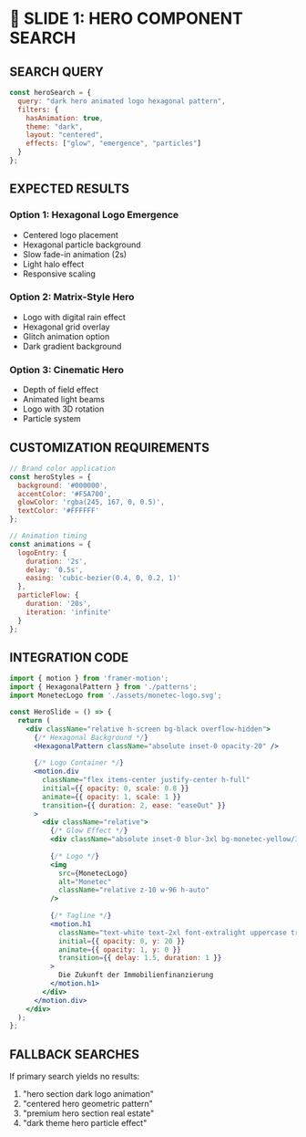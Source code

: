 # 🌟 SLIDE 1: HERO COMPONENT SEARCH

## SEARCH QUERY
```javascript
const heroSearch = {
  query: "dark hero animated logo hexagonal pattern",
  filters: {
    hasAnimation: true,
    theme: "dark",
    layout: "centered",
    effects: ["glow", "emergence", "particles"]
  }
};
```

## EXPECTED RESULTS

### Option 1: Hexagonal Logo Emergence
- Centered logo placement
- Hexagonal particle background
- Slow fade-in animation (2s)
- Light halo effect
- Responsive scaling

### Option 2: Matrix-Style Hero
- Logo with digital rain effect
- Hexagonal grid overlay
- Glitch animation option
- Dark gradient background

### Option 3: Cinematic Hero
- Depth of field effect
- Animated light beams
- Logo with 3D rotation
- Particle system

## CUSTOMIZATION REQUIREMENTS

```jsx
// Brand color application
const heroStyles = {
  background: '#000000',
  accentColor: '#F5A700',
  glowColor: 'rgba(245, 167, 0, 0.5)',
  textColor: '#FFFFFF'
};

// Animation timing
const animations = {
  logoEntry: {
    duration: '2s',
    delay: '0.5s',
    easing: 'cubic-bezier(0.4, 0, 0.2, 1)'
  },
  particleFlow: {
    duration: '20s',
    iteration: 'infinite'
  }
};
```

## INTEGRATION CODE

```jsx
import { motion } from 'framer-motion';
import { HexagonalPattern } from './patterns';
import MonetecLogo from './assets/monetec-logo.svg';

const HeroSlide = () => {
  return (
    <div className="relative h-screen bg-black overflow-hidden">
      {/* Hexagonal Background */}
      <HexagonalPattern className="absolute inset-0 opacity-20" />
      
      {/* Logo Container */}
      <motion.div
        className="flex items-center justify-center h-full"
        initial={{ opacity: 0, scale: 0.8 }}
        animate={{ opacity: 1, scale: 1 }}
        transition={{ duration: 2, ease: "easeOut" }}
      >
        <div className="relative">
          {/* Glow Effect */}
          <div className="absolute inset-0 blur-3xl bg-monetec-yellow/30" />
          
          {/* Logo */}
          <img 
            src={MonetecLogo} 
            alt="Monetec"
            className="relative z-10 w-96 h-auto"
          />
          
          {/* Tagline */}
          <motion.h1
            className="text-white text-2xl font-extralight uppercase tracking-widest text-center mt-8"
            initial={{ opacity: 0, y: 20 }}
            animate={{ opacity: 1, y: 0 }}
            transition={{ delay: 1.5, duration: 1 }}
          >
            Die Zukunft der Immobilienfinanzierung
          </motion.h1>
        </div>
      </motion.div>
    </div>
  );
};
```

## FALLBACK SEARCHES

If primary search yields no results:
1. "hero section dark logo animation"
2. "centered hero geometric pattern"
3. "premium hero section real estate"
4. "dark theme hero particle effect"